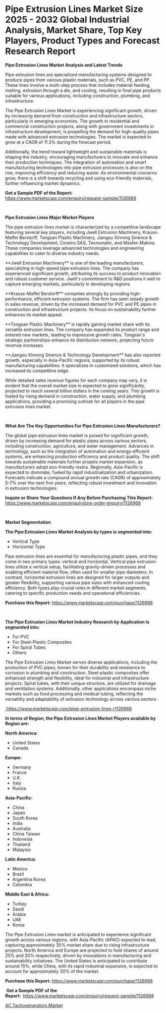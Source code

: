 <p><h1>Pipe Extrusion Lines Market Size 2025 - 2032 Global Industrial Analysis, Market Share, Top Key Players, Product Types and Forecast Research Report</h1></p><p><strong>Pipe Extrusion Lines Market Analysis and Latest Trends</strong></p>
<p><p>Pipe extrusion lines are specialized manufacturing systems designed to produce pipes from various plastic materials, such as PVC, PE, and PP. These lines involve a multi-step process that includes material feeding, melting, extrusion through a die, and cooling, resulting in final pipe products suitable for various applications, including construction, plumbing, and infrastructure.</p><p>The Pipe Extrusion Lines Market is experiencing significant growth, driven by increasing demand from construction and infrastructure sectors, particularly in emerging economies. The growth in residential and commercial construction projects, along with government investments in infrastructure development, is propelling the demand for high-quality pipes made with advanced extrusion technologies. The market is expected to grow at a CAGR of 11.3% during the forecast period. </p><p>Additionally, the trend toward lightweight and sustainable materials is shaping the industry, encouraging manufacturers to innovate and enhance their production techniques. The integration of automation and smart manufacturing technologies into pipe extrusion processes is also on the rise, improving efficiency and reducing waste. As environmental concerns grow, there is a shift towards recycling and using eco-friendly materials, further influencing market dynamics.</p></p>
<p><strong>Get a Sample PDF of the Report:&nbsp;</strong> <a href="https://www.marketscagr.com/enquiry/request-sample/1126968?utm_campaign=2320&utm_medium=2&utm_source=Github&utm_content=ia&utm_term=21022025&utm_id=pipe-extrusion-lines">https://www.marketscagr.com/enquiry/request-sample/1126968</a></p>
<p>&nbsp;</p>
<p><strong>Pipe Extrusion Lines Major Market Players</strong></p>
<p><p>The pipe extrusion lines market is characterized by a competitive landscape featuring several key players, including Jwell Extrusion Machinery, Krauss-Maffei Berstorff, Tongsan Plastic Machinery, Jiangsu Xinrong Sinence & Technology Development, Corelco SAS, Tecnomatic, and Masfen Makina. These companies leverage advanced technologies and engineering capabilities to cater to diverse industry needs.</p><p>**Jwell Extrusion Machinery** is one of the leading manufacturers, specializing in high-speed pipe extrusion lines. The company has experienced significant growth, attributing its success to product innovation and robust customer service. Jwell's commitment to R&D positions it well to capture emerging markets, particularly in developing regions.</p><p>**Krauss-Maffei Berstorff** competes strongly by providing high-performance, efficient extrusion systems. The firm has seen steady growth in sales revenue, driven by the increased demand for PVC and PE pipes in construction and infrastructure projects. Its focus on sustainability further enhances its market appeal.</p><p>**Tongsan Plastic Machinery** is rapidly gaining market share with its versatile extrusion lines. The company has expanded its product range and entered new markets, leading to impressive growth rates. Tongsan's strategic partnerships enhance its distribution network, projecting future revenue increases.</p><p>**Jiangsu Xinrong Sinence & Technology Development** has also reported growth, especially in Asia-Pacific regions, supported by its robust manufacturing capabilities. It specializes in customized solutions, which has increased its competitive edge.</p><p>While detailed sales revenue figures for each company may vary, it is evident that the overall market size is expected to grow significantly, projected to reach several billion dollars in the coming years. This growth is fueled by rising demand in construction, water supply, and plumbing applications, providing a promising outlook for all players in the pipe extrusion lines market.</p></p>
<p>&nbsp;</p>
<p><strong>What Are The Key Opportunities For Pipe Extrusion Lines Manufacturers?</strong></p>
<p><p>The global pipe extrusion lines market is poised for significant growth, driven by increasing demand for plastic pipes across various sectors, including construction, agriculture, and water management. Advances in technology, such as the integration of automation and energy-efficient systems, are enhancing production efficiency and product quality. The shift towards sustainable materials further propels market expansion, as manufacturers adopt eco-friendly resins. Regionally, Asia-Pacific is expected to dominate, fueled by rapid industrialization and urbanization. Forecasts indicate a compound annual growth rate (CAGR) of approximately 5-7% over the next five years, reflecting robust investment and innovation in extrusion technologies.</p></p>
<p><strong>Inquire or Share Your Questions If Any Before Purchasing This Report:</strong> <a href="https://www.marketscagr.com/enquiry/pre-order-enquiry/1126968?utm_campaign=2320&utm_medium=2&utm_source=Github&utm_content=ia&utm_term=21022025&utm_id=pipe-extrusion-lines">https://www.marketscagr.com/enquiry/pre-order-enquiry/1126968</a></p>
<p>&nbsp;</p>
<p><strong>Market Segmentation</strong></p>
<p><strong>The Pipe Extrusion Lines Market Analysis by types is segmented into:</strong></p>
<p><ul><li>Vertical Type</li><li>Horizontal Type</li></ul></p>
<p><p>Pipe extrusion lines are essential for manufacturing plastic pipes, and they come in two primary types: vertical and horizontal. Vertical pipe extrusion lines utilize a vertical setup, facilitating gravity-driven processes and enabling efficient material flow, often used for smaller pipe diameters. In contrast, horizontal extrusion lines are designed for larger outputs and greater flexibility, supporting various pipe sizes with enhanced cooling efficiency. Both types play crucial roles in different market segments, catering to specific production needs and operational efficiencies.</p></p>
<p><strong>Purchase this Report:&nbsp;</strong><a href="https://www.marketscagr.com/purchase/1126968?utm_campaign=2320&utm_medium=2&utm_source=Github&utm_content=ia&utm_term=21022025&utm_id=pipe-extrusion-lines">https://www.marketscagr.com/purchase/1126968</a></p>
<p>&nbsp;</p>
<p><strong>The Pipe Extrusion Lines Market Industry Research by Application is segmented into:</strong></p>
<p><ul><li>For PVC</li><li>For Steel-Plastic Composites</li><li>For Spiral Tubes</li><li>Others</li></ul></p>
<p><p>The Pipe Extrusion Lines Market serves diverse applications, including the production of PVC pipes, known for their durability and resistance to corrosion in plumbing and construction. Steel-plastic composites offer enhanced strength and flexibility, ideal for industrial and infrastructure projects. Spiral tubes, with their unique structure, are utilized for drainage and ventilation systems. Additionally, other applications encompass niche markets such as food processing and medical tubing, reflecting the versatility and adaptability of extrusion technology across various sectors.</p></p>
<p><a href="https://www.marketscagr.com/pipe-extrusion-lines-r1126968?utm_campaign=2320&utm_medium=2&utm_source=Github&utm_content=ia&utm_term=21022025&utm_id=pipe-extrusion-lines">&nbsp;https://www.marketscagr.com/pipe-extrusion-lines-r1126968</a></p>
<p><strong>In terms of Region, the Pipe Extrusion Lines Market Players available by Region are:</strong></p>
<p>
    <p> <strong> North America: </strong>
        <ul>
            <li>United States</li>
            <li>Canada</li>
        </ul>
        </p> 
    <p> <strong> Europe: </strong>
        <ul>
            <li>Germany</li>
            <li>France</li>
            <li>U.K.</li>
            <li>Italy</li>
            <li>Russia</li>
        </ul>
        </p> 
    <p> <strong> Asia-Pacific: </strong>
        <ul>
            <li>China</li>
            <li>Japan</li>
            <li>South Korea</li>
            <li>India</li>
            <li>Australia</li>
            <li>China Taiwan</li>
            <li>Indonesia</li>
            <li>Thailand</li>
            <li>Malaysia</li>
        </ul>
        </p> 
    <p> <strong> Latin America: </strong>
        <ul>
            <li>Mexico</li>
            <li>Brazil</li>
            <li>Argentina Korea</li>
            <li>Colombia</li>
        </ul>
        </p> 
    <p> <strong> Middle East & Africa: </strong>
        <ul>
            <li>Turkey</li>
            <li>Saudi</li>
            <li>Arabia</li>
            <li>UAE</li>
            <li>Korea</li>
        </ul>
    </p>
    </p>
<p><p>The Pipe Extrusion Lines market is anticipated to experience significant growth across various regions, with Asia-Pacific (APAC) expected to lead, capturing approximately 35% market share due to rising infrastructure projects. North America and Europe are projected to hold shares of around 25% and 20% respectively, driven by innovations in manufacturing and sustainability initiatives. The United States is anticipated to contribute around 15%, while China, with its rapid industrial expansion, is expected to account for approximately 30% of the market.</p></p>
<p><strong>Purchase this Report: </strong><a href="https://www.marketscagr.com/purchase/1126968?utm_campaign=2320&utm_medium=2&utm_source=Github&utm_content=ia&utm_term=21022025&utm_id=pipe-extrusion-lines">https://www.marketscagr.com/purchase/1126968</a></p>
<p>&nbsp;<strong>Get a Sample PDF of the Report:&nbsp;&nbsp;</strong><a href="https://www.marketscagr.com/enquiry/request-sample/1126968?utm_campaign=2320&utm_medium=2&utm_source=Github&utm_content=ia&utm_term=21022025&utm_id=pipe-extrusion-lines">https://www.marketscagr.com/enquiry/request-sample/1126968</a></p>
<p><strong></strong></p>
<p><p><a href="https://github.com/dierdrecrichton210/Market-Research-Report-List-1/blob/main/ac-tachogenerators-market.md?utm_campaign=2320&utm_medium=2&utm_source=Github&utm_content=ia&utm_term=21022025&utm_id=pipe-extrusion-lines">AC Tachogenerators Market</a></p></p>